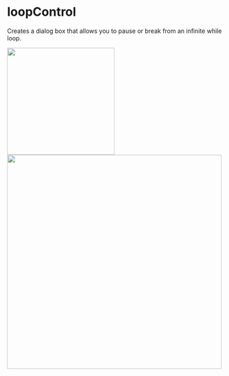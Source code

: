 # loopControl

Creates a dialog box that allows you to pause or break from an infinite while loop.

<img width="250" src="https://github.com/elgar328/matlab-code-examples/assets/93251045/9ce3dd5d-dcb6-43d3-9046-092336fb8069">  
<br>
<img width="500" src="https://github.com/elgar328/matlab-code-examples/assets/93251045/a367f96f-0f48-43ec-aedf-c1fc7d445fa5">  
